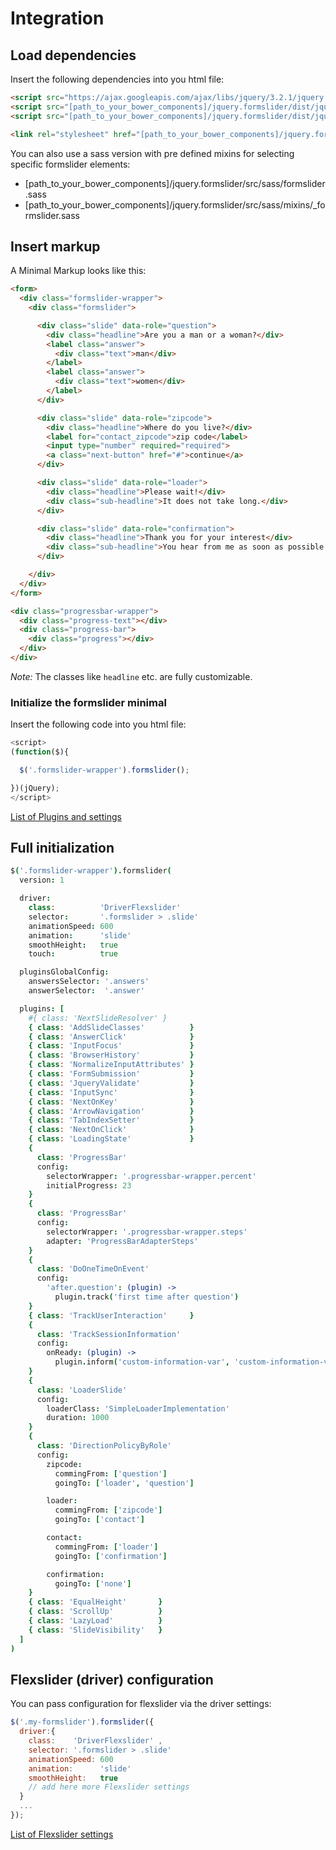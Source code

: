 # Integration

## Load dependencies
Insert the following dependencies into you html file:
```html
<script src="https://ajax.googleapis.com/ajax/libs/jquery/3.2.1/jquery.min.js"></script>
<script src="[path_to_your_bower_components]/jquery.formslider/dist/jquery.formslider.dependencies.min.js"></script>
<script src="[path_to_your_bower_components]/jquery.formslider/dist/jquery.formslider.min.js"></script>

<link rel="stylesheet" href="[path_to_your_bower_components]/jquery.formslider/dist/formslider.min.css">
```

You can also use a sass version with pre defined mixins for selecting specific formslider elements:
  * [path_to_your_bower_components]/jquery.formslider/src/sass/formslider.sass
  * [path_to_your_bower_components]/jquery.formslider/src/sass/mixins/\_formslider.sass


## Insert markup
A Minimal Markup looks like this:
```html
<form>
  <div class="formslider-wrapper">
    <div class="formslider">

      <div class="slide" data-role="question">
        <div class="headline">Are you a man or a woman?</div>
        <label class="answer">
          <div class="text">man</div>
        </label>
        <label class="answer">
          <div class="text">women</div>
        </label>
      </div>

      <div class="slide" data-role="zipcode">
        <div class="headline">Where do you live?</div>
        <label for="contact_zipcode">zip code</label>
        <input type="number" required="required">
        <a class="next-button" href="#">continue</a>
      </div>

      <div class="slide" data-role="loader">
        <div class="headline">Please wait!</div>
        <div class="sub-headline">It does not take long.</div>
      </div>

      <div class="slide" data-role="confirmation">
        <div class="headline">Thank you for your interest</div>
        <div class="sub-headline">You hear from me as soon as possible.</div>
      </div>

    </div>
  </div>
</form>  

<div class="progressbar-wrapper">
  <div class="progress-text"></div>
  <div class="progress-bar">
    <div class="progress"></div>
  </div>
</div>
```

_Note:_ The classes like `headline` etc. are fully customizable.

### Initialize the formslider minimal
Insert the following code into you html file:
```js
<script>
(function($){

  $('.formslider-wrapper').formslider();

})(jQuery);
</script>
```

[List of Plugins and settings](docs/PLUGINS.md)


## Full initialization
```coffee
$('.formslider-wrapper').formslider(
  version: 1

  driver:
    class:          'DriverFlexslider'
    selector:       '.formslider > .slide'
    animationSpeed: 600
    animation:      'slide'
    smoothHeight:   true
    touch:          true

  pluginsGlobalConfig:
    answersSelector: '.answers'
    answerSelector:  '.answer'

  plugins: [
    #{ class: 'NextSlideResolver' }
    { class: 'AddSlideClasses'          }
    { class: 'AnswerClick'              }
    { class: 'InputFocus'               }
    { class: 'BrowserHistory'           }
    { class: 'NormalizeInputAttributes' }
    { class: 'FormSubmission'           }
    { class: 'JqueryValidate'           }
    { class: 'InputSync'                }
    { class: 'NextOnKey'                }
    { class: 'ArrowNavigation'          }
    { class: 'TabIndexSetter'           }
    { class: 'NextOnClick'              }
    { class: 'LoadingState'             }
    {
      class: 'ProgressBar'
      config:
        selectorWrapper: '.progressbar-wrapper.percent'
        initialProgress: 23
    }
    {
      class: 'ProgressBar'
      config:
        selectorWrapper: '.progressbar-wrapper.steps'
        adapter: 'ProgressBarAdapterSteps'
    }
    {
      class: 'DoOneTimeOnEvent'
      config:
        'after.question': (plugin) ->
          plugin.track('first time after question')
    }
    { class: 'TrackUserInteraction'     }
    {
      class: 'TrackSessionInformation'
      config:
        onReady: (plugin) ->
          plugin.inform('custom-information-var', 'custom-information-val')
    }
    {
      class: 'LoaderSlide'
      config:
        loaderClass: 'SimpleLoaderImplementation'
        duration: 1000
    }
    {
      class: 'DirectionPolicyByRole'
      config:
        zipcode:
          commingFrom: ['question']
          goingTo: ['loader', 'question']

        loader:
          commingFrom: ['zipcode']
          goingTo: ['contact']

        contact:
          commingFrom: ['loader']
          goingTo: ['confirmation']

        confirmation:
          goingTo: ['none']
    }
    { class: 'EqualHeight'       }
    { class: 'ScrollUp'          }
    { class: 'LazyLoad'          }
    { class: 'SlideVisibility'   }
  ]
)

```


## Flexslider (driver) configuration
You can pass configuration for flexslider via the driver settings:
```js
$('.my-formslider').formslider({
  driver:{
    class:    'DriverFlexslider' ,
    selector: '.formslider > .slide'
    animationSpeed: 600
    animation:      'slide'
    smoothHeight:   true
    // add here more Flexslider settings
  }
  ...
});
```

[List of Flexslider settings](https://github.com/formslider/FlexSlider)
